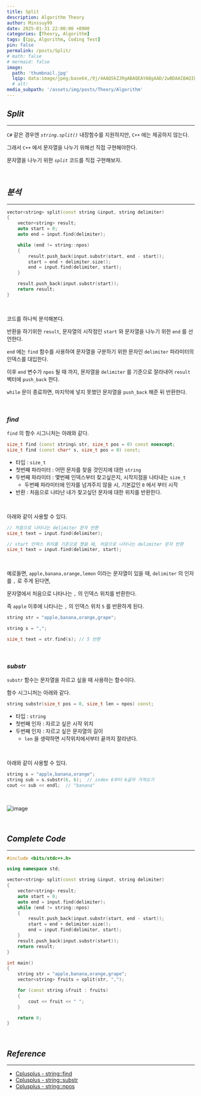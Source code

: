 ```yaml
---
title: Split
description: Algorithm Theory
author: Minssuy99
date: 2025-01-31 22:00:00 +0900
categories: [Theory, Algorithm]
tags: [Cpp, Algorithm, Coding Test]
pin: false
permalink: /posts/Split/
# math: false
# mermaid: false
image:
  path: 'thumbnail.jpg'
  lqip: data:image/jpeg;base64,/9j/4AAQSkZJRgABAQEAYABgAAD/2wBDAAIBAQIBAQICAgICAgICAwUDAwMDAwYEBAMFBwYHBwcGBwcICQsJCAgKCAcHCg0KCgsMDAwMBwkODw0MDgsMDAz/2wBDAQICAgMDAwYDAwYMCAcIDAwMDAwMDAwMDAwMDAwMDAwMDAwMDAwMDAwMDAwMDAwMDAwMDAwMDAwMDAwMDAwMDAz/wAARCAAEABQDASIAAhEBAxEB/8QAFQABAQAAAAAAAAAAAAAAAAAAAAn/xAAUEAEAAAAAAAAAAAAAAAAAAAAA/8QAFgEBAQEAAAAAAAAAAAAAAAAAAAUH/8QAFBEBAAAAAAAAAAAAAAAAAAAAAP/aAAwDAQACEQMRAD8AsAAqMvAAf//Z
  # alt:
media_subpath: '/assets/img/posts/Theory/Algorithm'
---
```


## _**Split**_
---

`C#` 같은 경우엔 _`string.split()`_ 내장함수를 지원하지만, `C++` 에는 제공하지 않는다.

그래서 `C++` 에서 문자열을 나누기 위해선 직접 구현해야한다.

문자열을 나누기 위한 _`split`_ 코드를 직접 구현해보자.

<br>

## _**분석**_
---

```cpp
vector<string> split(const string &input, string delimiter)
{
    vector<string> result;
    auto start = 0;
    auto end = input.find(delimiter);

    while (end != string::npos)
    {
        result.push_back(input.substr(start, end - start));
        start = end + delimiter.size();
        end = input.find(delimiter, start);
    }

    result.push_back(input.substr(start));
    return result;
}
```
<br>

코드를 하나씩 분석해본다.

반환을 하기위한 `result`, 문자열의 시작점인 `start` 와 문자열을 나누기 위한 `end` 를 선언한다.

`end` 에는 `find` 함수를 사용하여 문자열을 구분하기 위한 문자인 `delimiter` 파라미터의 인덱스를 대입한다.

이후 `end` 변수가 `npos` 될 때 까지, 문자열을 `delimiter` 를 기준으로 잘라내어 `result` 벡터에 `push_back` 한다.

`while` 문이 종료하면, 마지막에 넣지 못했던 문자열을 `push_back` 해준 뒤 반환한다.


<br>

### _**find**_

`find` 의 함수 시그니처는 아래와 같다.

```cpp
size_t find (const string& str, size_t pos = 0) const noexcept;
size_t find (const char* s, size_t pos = 0) const;
```

* 타입 : `size_t`
* 첫번째 파라미터 : 어떤 문자를 찾을 것인지에 대한 `string`
* 두번째 파라미터 : 몇번째 인덱스부터 찾고싶은지, 시작지점을 나타내는 `size_t`
    * 두번째 파라미터에 인자를 넘겨주지 않을 시, 기본값인 `0` 에서 부터 시작
* 반환 : 처음으로 나타난 내가 찾고싶던 문자에 대한 위치를 반환한다.

<br>

아래와 같이 사용할 수 있다.

```cpp
// 처음으로 나타나는 delimiter 문자 반환
size_t text = input.find(delimiter);

// start 인덱스 위치를 기준으로 했을 때, 처음으로 나타나는 delimiter 문자 반환
size_t text = input.find(delimiter, start);
```

<br>

예로들면, `apple,banana,orange,lemon` 이라는 문자열이 있을 때, `delimiter` 의 인자를 `,` 로 주게 된다면,

문자열에서 처음으로 나타나는 `,` 의 인덱스 위치를 반환한다.

즉 `apple` 이후에 나타나는 `,` 의 인덱스 위치 `5` 를 반환하게 된다.

```cpp
string str = "apple,banana,orange,grape";

string s = ",";

size_t text = str.find(s); // 5 반환
```

<br>

### _**substr**_

`substr` 함수는 문자열을 자르고 싶을 때 사용하는 함수이다.

함수 시그니처는 아래와 같다.

```cpp
string substr(size_t pos = 0, size_t len = npos) const;
```

* 타입 : `string`
* 첫번째 인자 : 자르고 싶은 시작 위치
* 두번째 인자 : 자르고 싶은 문자열의 길이
    * `len` 을 생략하면 시작위치에서부터 끝까지 잘라낸다.

<br>

아래와 같이 사용할 수 있다.

```cpp
string s = "apple,banana,orange";
string sub = s.substr(6, 6);  // index 6부터 6글자 가져오기
cout << sub << endl;  // "banana"
```

<br>

![image](split.jpg)

<br>

## _**Complete Code**_
---


```cpp
#include <bits/stdc++.h>

using namespace std;

vector<string> split(const string &input, string delimiter)
{
    vector<string> result;
    auto start = 0;
    auto end = input.find(delimiter);
    while (end != string::npos)
    {
        result.push_back(input.substr(start, end - start));
        start = end + delimiter.size();
        end = input.find(delimiter, start);
    }
    result.push_back(input.substr(start));
    return result;
}

int main()
{
    string str = "apple,banana,orange,grape";
    vector<string> fruits = split(str, ",");

    for (const string &fruit : fruits)
    {
        cout << fruit << " ";
    }

    return 0;
}
```

<br>

## _**Reference**_
---

* [Cplusplus - string::find](https://cplusplus.com/reference/string/string/find/)
* [Cplusplus - string::substr](https://cplusplus.com/reference/string/string/substr/)
* [Cplusplus - string::npos](https://cplusplus.com/reference/string/string/npos/)
